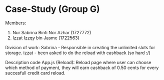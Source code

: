 # Case-Study (Group G)

Members:
1. Nur Sabrina Binti Nor Azhar (1727772)
2. Izzat Izzqy bin Jasme (1722563)





Division of work:
Sabrina - Responsible in creating the unlimited slots for storage. 
izzat - been asked to do the reload with cashback (so hard :/)


Description code
App.js (Reload): Reload page where user can choose which method of payment, they will earn cashback of 0.50 cents for every succesfull credit card reload.




